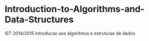 # Introduction-to-Algorithms-and-Data-Structures
IST 2014/2015 Introducao aos algoritmos e estruturas de dados

